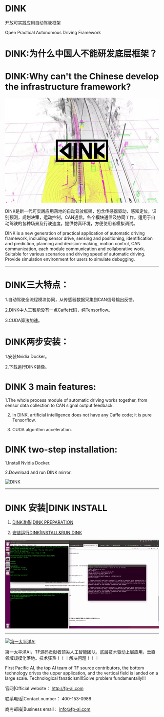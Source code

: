 # DINK

开放可实践应用自动驾驶框架

Open Practical Autonomous Driving Framework

# DINK:为什么中国人不能研发底层框架？

# DINK:Why can't the Chinese develop the infrastructure framework?

![DINK](img/profile.jpeg)

DINK是新一代可实践应用落地的自动驾驶框架，包含传感器驱动，感知定位，识别预测，规划决策，运动控制，CAN通信，各个模块通信及协同工作。适用于自动驾驶的各种场景及行驶速度。提供仿真环境，方便使用者模拟调试。

DINK is a new generation of practical application of automatic driving framework, including sensor drive, sensing and positioning, identification and prediction, planning and decision-making, motion control, CAN communication, each module communication and collaborative work. Suitable for various scenarios and driving speed of automatic driving. Provide simulation environment for users to simulate debugging.

***

# DINK三大特点：

1.自动驾驶全流程模块协同，从传感器数据采集到CAN信号输出反馈。

2.DINK中人工智能没有一点Caffe代码，纯Tensorflow。
  
3.CUDA算法加速。

# DINK两步安装：

1.安装Nvidia Docker。

2.下载运行DINK镜像。

# DINK 3 main features:

1.The whole process module of automatic driving works together, from sensor data collection to CAN signal output feedback.

2. In DINK, artificial intelligence does not have any Caffe code; it is pure Tensorflow.
  
3. CUDA algorithm acceleration.

# DINK two-step installation:

1.Install Nvidia Docker.

2.Download and run DINK mirror.

![DINK](img/dink.jpg)

***

# DINK 安装|DINK INSTALL

1. [DINK准备|DINK PREPARATION](https://github.com/FPAI/DINK/wiki/DINK-PREPARATION)

2. [安装运行DINK|INSTALL&RUN DINK](https://github.com/FPAI/DINK/wiki/INSTALL&RUN-DINK)

![INSTALL DINK](img/launch.gif)

***

[![第一太平洋AI](img/fpai.png)](http://fp-ai.com)

第一太平洋AI，TF源码贡献者顶尖人工智能团队，底层技术驱动上层应用，垂直领域规模化落地。技术狂热！！！解决问题！！！

First Pacific AI, the top AI team of TF source contributors, the bottom technology drives the upper application, and the vertical field is landed on a large scale. Technological fanaticism!!!Solve problem fundamentally!!!


官网|Official website： http://fp-ai.com

联系电话|Contact number： 400-153-0988

商务邮箱|Business email： info@fp-ai.com
